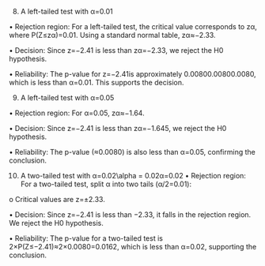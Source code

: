8. A left-tailed test with α=0.01

•	Rejection region: For a left-tailed test, the critical value corresponds to zα, where P(Z≤zα)=0.01. Using a standard normal table, zα≈−2.33.

•	Decision: Since z=−2.41 is less than zα=−2.33, we reject the H0 hypothesis.

•	Reliability: The p-value for z=−2.41is approximately 0.00800.00800.0080, which is less than α=0.01. This supports the decision.

9. A left-tailed test with α=0.05
    
•	Rejection region: For α=0.05, zα≈−1.64.

•	Decision: Since z=−2.41 is less than zα=−1.645, we reject the H0 hypothesis.

•	Reliability: The p-value (≈0.0080) is also less than α=0.05, confirming the conclusion.


10. A two-tailed test with α=0.02\alpha = 0.02α=0.02
•	Rejection region: For a two-tailed test, split α into two tails (α/2=0.01):

o	Critical values are z=±2.33.

•	Decision: Since z=−2.41 is less than −2.33, it falls in the rejection region. We reject the H0 hypothesis.

•	Reliability: The p-value for a two-tailed test is 2×P(Z≤−2.41)≈2×0.0080=0.0162, which is less than α=0.02, supporting the conclusion.
